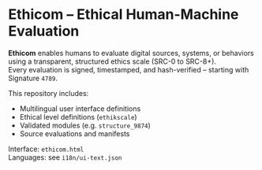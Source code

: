 # Ethicom – Ethical Human-Machine Evaluation

**Ethicom** enables humans to evaluate digital sources, systems, or behaviors using a transparent, structured ethics scale (SRC-0 to SRC-8+).  
Every evaluation is signed, timestamped, and hash-verified – starting with Signature `4789`.

This repository includes:
- Multilingual user interface definitions
- Ethical level definitions (`ethikscale`)
- Validated modules (e.g. `structure_9874`)
- Source evaluations and manifests

Interface: `ethicom.html`  
Languages: see `i18n/ui-text.json`  
